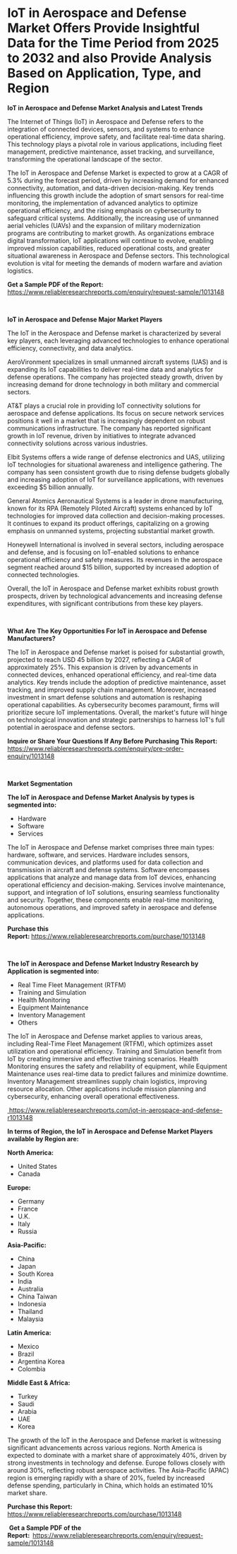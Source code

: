 <p><h1>IoT in Aerospace and Defense Market Offers Provide Insightful Data for the Time Period from 2025 to 2032 and also Provide Analysis Based on Application, Type, and Region</h1></p><p><strong>IoT in Aerospace and Defense Market Analysis and Latest Trends</strong></p>
<p><p>The Internet of Things (IoT) in Aerospace and Defense refers to the integration of connected devices, sensors, and systems to enhance operational efficiency, improve safety, and facilitate real-time data sharing. This technology plays a pivotal role in various applications, including fleet management, predictive maintenance, asset tracking, and surveillance, transforming the operational landscape of the sector.</p><p>The IoT in Aerospace and Defense Market is expected to grow at a CAGR of 5.3% during the forecast period, driven by increasing demand for enhanced connectivity, automation, and data-driven decision-making. Key trends influencing this growth include the adoption of smart sensors for real-time monitoring, the implementation of advanced analytics to optimize operational efficiency, and the rising emphasis on cybersecurity to safeguard critical systems. Additionally, the increasing use of unmanned aerial vehicles (UAVs) and the expansion of military modernization programs are contributing to market growth. As organizations embrace digital transformation, IoT applications will continue to evolve, enabling improved mission capabilities, reduced operational costs, and greater situational awareness in Aerospace and Defense sectors. This technological evolution is vital for meeting the demands of modern warfare and aviation logistics.</p></p>
<p><strong>Get a Sample PDF of the Report:&nbsp;</strong> <a href="https://www.reliableresearchreports.com/enquiry/request-sample/1013148?utm_campaign=2759&utm_medium=2&utm_source=Github&utm_content=ia&utm_term=16042025&utm_id=iot-in-aerospace-and-defense">https://www.reliableresearchreports.com/enquiry/request-sample/1013148</a></p>
<p>&nbsp;</p>
<p><strong>IoT in Aerospace and Defense Major Market Players</strong></p>
<p><p>The IoT in the Aerospace and Defense market is characterized by several key players, each leveraging advanced technologies to enhance operational efficiency, connectivity, and data analytics. </p><p>AeroVironment specializes in small unmanned aircraft systems (UAS) and is expanding its IoT capabilities to deliver real-time data and analytics for defense operations. The company has projected steady growth, driven by increasing demand for drone technology in both military and commercial sectors.</p><p>AT&T plays a crucial role in providing IoT connectivity solutions for aerospace and defense applications. Its focus on secure network services positions it well in a market that is increasingly dependent on robust communications infrastructure. The company has reported significant growth in IoT revenue, driven by initiatives to integrate advanced connectivity solutions across various industries.</p><p>Elbit Systems offers a wide range of defense electronics and UAS, utilizing IoT technologies for situational awareness and intelligence gathering. The company has seen consistent growth due to rising defense budgets globally and increasing adoption of IoT for surveillance applications, with revenues exceeding $5 billion annually.</p><p>General Atomics Aeronautical Systems is a leader in drone manufacturing, known for its RPA (Remotely Piloted Aircraft) systems enhanced by IoT technologies for improved data collection and decision-making processes. It continues to expand its product offerings, capitalizing on a growing emphasis on unmanned systems, projecting substantial market growth.</p><p>Honeywell International is involved in several sectors, including aerospace and defense, and is focusing on IoT-enabled solutions to enhance operational efficiency and safety measures. Its revenues in the aerospace segment reached around $15 billion, supported by increased adoption of connected technologies.</p><p>Overall, the IoT in Aerospace and Defense market exhibits robust growth prospects, driven by technological advancements and increasing defense expenditures, with significant contributions from these key players.</p></p>
<p>&nbsp;</p>
<p><strong>What Are The Key Opportunities For IoT in Aerospace and Defense Manufacturers?</strong></p>
<p><p>The IoT in Aerospace and Defense market is poised for substantial growth, projected to reach USD 45 billion by 2027, reflecting a CAGR of approximately 25%. This expansion is driven by advancements in connected devices, enhanced operational efficiency, and real-time data analytics. Key trends include the adoption of predictive maintenance, asset tracking, and improved supply chain management. Moreover, increased investment in smart defense solutions and automation is reshaping operational capabilities. As cybersecurity becomes paramount, firms will prioritize secure IoT implementations. Overall, the market's future will hinge on technological innovation and strategic partnerships to harness IoT's full potential in aerospace and defense sectors.</p></p>
<p><strong>Inquire or Share Your Questions If Any Before Purchasing This Report:</strong> <a href="https://www.reliableresearchreports.com/enquiry/pre-order-enquiry/1013148?utm_campaign=2759&utm_medium=2&utm_source=Github&utm_content=ia&utm_term=16042025&utm_id=iot-in-aerospace-and-defense">https://www.reliableresearchreports.com/enquiry/pre-order-enquiry/1013148</a></p>
<p>&nbsp;</p>
<p><strong>Market Segmentation</strong></p>
<p><strong>The IoT in Aerospace and Defense Market Analysis by types is segmented into:</strong></p>
<p><ul><li>Hardware</li><li>Software</li><li>Services</li></ul></p>
<p><p>The IoT in Aerospace and Defense market comprises three main types: hardware, software, and services. Hardware includes sensors, communication devices, and platforms used for data collection and transmission in aircraft and defense systems. Software encompasses applications that analyze and manage data from IoT devices, enhancing operational efficiency and decision-making. Services involve maintenance, support, and integration of IoT solutions, ensuring seamless functionality and security. Together, these components enable real-time monitoring, autonomous operations, and improved safety in aerospace and defense applications.</p></p>
<p><strong>Purchase this Report:&nbsp;</strong><a href="https://www.reliableresearchreports.com/purchase/1013148?utm_campaign=2759&utm_medium=2&utm_source=Github&utm_content=ia&utm_term=16042025&utm_id=iot-in-aerospace-and-defense">https://www.reliableresearchreports.com/purchase/1013148</a></p>
<p>&nbsp;</p>
<p><strong>The IoT in Aerospace and Defense Market Industry Research by Application is segmented into:</strong></p>
<p><ul><li>Real Time Fleet Management (RTFM)</li><li>Training and Simulation</li><li>Health Monitoring</li><li>Equipment Maintenance</li><li>Inventory Management</li><li>Others</li></ul></p>
<p><p>The IoT in Aerospace and Defense market applies to various areas, including Real-Time Fleet Management (RTFM), which optimizes asset utilization and operational efficiency. Training and Simulation benefit from IoT by creating immersive and effective training scenarios. Health Monitoring ensures the safety and reliability of equipment, while Equipment Maintenance uses real-time data to predict failures and minimize downtime. Inventory Management streamlines supply chain logistics, improving resource allocation. Other applications include mission planning and cybersecurity, enhancing overall operational effectiveness.</p></p>
<p><a href="https://www.reliableresearchreports.com/iot-in-aerospace-and-defense-r1013148?utm_campaign=2759&utm_medium=2&utm_source=Github&utm_content=ia&utm_term=16042025&utm_id=iot-in-aerospace-and-defense">&nbsp;https://www.reliableresearchreports.com/iot-in-aerospace-and-defense-r1013148</a></p>
<p><strong>In terms of Region, the IoT in Aerospace and Defense Market Players available by Region are:</strong></p>
<p>
    <p> <strong> North America: </strong>
        <ul>
            <li>United States</li>
            <li>Canada</li>
        </ul>
        </p> 
    <p> <strong> Europe: </strong>
        <ul>
            <li>Germany</li>
            <li>France</li>
            <li>U.K.</li>
            <li>Italy</li>
            <li>Russia</li>
        </ul>
        </p> 
    <p> <strong> Asia-Pacific: </strong>
        <ul>
            <li>China</li>
            <li>Japan</li>
            <li>South Korea</li>
            <li>India</li>
            <li>Australia</li>
            <li>China Taiwan</li>
            <li>Indonesia</li>
            <li>Thailand</li>
            <li>Malaysia</li>
        </ul>
        </p> 
    <p> <strong> Latin America: </strong>
        <ul>
            <li>Mexico</li>
            <li>Brazil</li>
            <li>Argentina Korea</li>
            <li>Colombia</li>
        </ul>
        </p> 
    <p> <strong> Middle East & Africa: </strong>
        <ul>
            <li>Turkey</li>
            <li>Saudi</li>
            <li>Arabia</li>
            <li>UAE</li>
            <li>Korea</li>
        </ul>
    </p>
    </p>
<p><p>The growth of the IoT in the Aerospace and Defense market is witnessing significant advancements across various regions. North America is expected to dominate with a market share of approximately 40%, driven by strong investments in technology and defense. Europe follows closely with around 30%, reflecting robust aerospace activities. The Asia-Pacific (APAC) region is emerging rapidly with a share of 20%, fueled by increased defense spending, particularly in China, which holds an estimated 10% market share.</p></p>
<p><strong>Purchase this Report: </strong><a href="https://www.reliableresearchreports.com/purchase/1013148?utm_campaign=2759&utm_medium=2&utm_source=Github&utm_content=ia&utm_term=16042025&utm_id=iot-in-aerospace-and-defense">https://www.reliableresearchreports.com/purchase/1013148</a></p>
<p>&nbsp;<strong>Get a Sample PDF of the Report:&nbsp;&nbsp;</strong><a href="https://www.reliableresearchreports.com/enquiry/request-sample/1013148?utm_campaign=2759&utm_medium=2&utm_source=Github&utm_content=ia&utm_term=16042025&utm_id=iot-in-aerospace-and-defense">https://www.reliableresearchreports.com/enquiry/request-sample/1013148</a></p>
<p><strong></strong></p>
<p><p></p><p></p><p></p></p>